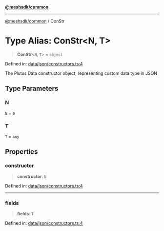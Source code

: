 [**@meshsdk/common**](../README.md)

***

[@meshsdk/common](../globals.md) / ConStr

# Type Alias: ConStr\<N, T\>

> **ConStr**\<`N`, `T`\> = `object`

Defined in: [data/json/constructors.ts:4](https://github.com/MeshJS/mesh/blob/1abde1553cbd7cf2cf4e40197fc0de9e4a7d0f49/packages/mesh-common/src/data/json/constructors.ts#L4)

The Plutus Data constructor object, representing custom data type in JSON

## Type Parameters

### N

`N` = `0`

### T

`T` = `any`

## Properties

### constructor

> **constructor**: `N`

Defined in: [data/json/constructors.ts:4](https://github.com/MeshJS/mesh/blob/1abde1553cbd7cf2cf4e40197fc0de9e4a7d0f49/packages/mesh-common/src/data/json/constructors.ts#L4)

***

### fields

> **fields**: `T`

Defined in: [data/json/constructors.ts:4](https://github.com/MeshJS/mesh/blob/1abde1553cbd7cf2cf4e40197fc0de9e4a7d0f49/packages/mesh-common/src/data/json/constructors.ts#L4)

